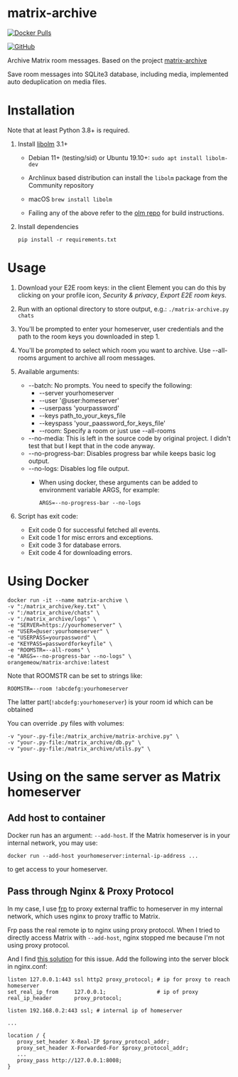 # matrix-archive

[![Docker Pulls](https://img.shields.io/docker/pulls/orangemeow/matrix-archive.svg)](https://hub.docker.com/r/orangemeow/matrix-archive)

[![GitHub](https://img.shields.io/static/v1?style=for-the-badge&message=GitHub&color=181717&logo=GitHub&logoColor=FFFFFF&label=)](https://github.com/MeowOrange/matrix-archive)

Archive Matrix room messages. Based on the project [matrix-archive](https://github.com/russelldavies/matrix-archive)

Save room messages into SQLite3 database, including media, implemented auto deduplication on media files.

# Installation

Note that at least Python 3.8+ is required.

1. Install [libolm](https://gitlab.matrix.org/matrix-org/olm) 3.1+

    - Debian 11+ (testing/sid) or Ubuntu 19.10+: `sudo apt install libolm-dev`

    - Archlinux based distribution can install the `libolm` package from the Community repository

    - macOS `brew install libolm`

    - Failing any of the above refer to the [olm
      repo](https://gitlab.matrix.org/matrix-org/olm) for build instructions.

2. Install dependencies
    ```
    pip install -r requirements.txt
    ```

# Usage

1. Download your E2E room keys: in the client Element you can do this by
   clicking on your profile icon, _Security & privacy_, _Export E2E room keys_.

2. Run with an optional directory to store output, e.g.: `./matrix-archive.py chats`

3. You'll be prompted to enter your homeserver, user credentials and the path
   to the room keys you downloaded in step 1.

4. You'll be prompted to select which room you want to archive. Use --all-rooms argument to archive all room messages.

5. Available arguments:

   * --batch: No prompts. You need to specify the following:
      * --server yourhomeserver
      * --user '@user:homeserver'
      * --userpass 'yourpassword'
      * --keys path_to_your_keys_file
      * --keyspass 'your_paassword_for_keys_file'
      * --room: Specify a room or just use --all-rooms
   * --no-media: This is left in the source code by original project. I didn't test that but I kept that in the code anyway.
   * --no-progress-bar: Disables progress bar while keeps basic log output.
   * --no-logs: Disables log file output.
     * When using docker, these arguments can be added to environment variable ARGS, for example:

        ```
        ARGS=--no-progress-bar --no-logs
        ```
6. Script has exit code:
    * Exit code 0 for successful fetched all events.
    * Exit code 1 for misc errors and exceptions.
    * Exit code 3 for database errors.
    * Exit code 4 for downloading errors.

# Using Docker

```
docker run -it --name matrix-archive \
-v ":/matrix_archive/key.txt" \
-v ":/matrix_archive/chats" \
-v ":/matrix_archive/logs" \
-e "SERVER=https://yourhomeserver" \
-e "USER=@user:yourhomeserver" \
-e "USERPASS=yourpassword" \
-e "KEYPASS=passwordforkeyfile" \
-e "ROOMSTR=--all-rooms" \
-e "ARGS=--no-progress-bar --no-logs" \
orangemeow/matrix-archive:latest
```

Note that ROOMSTR can be set to strings like:
```
ROOMSTR=--room !abcdefg:yourhomeserver
```
The latter part(```!abcdefg:yourhomeserver```) is your room id which can be obtained

You can override .py files with volumes:
```
-v "your-.py-file:/matrix_archive/matrix-archive.py" \
-v "your-.py-file:/matrix_archive/db.py" \
-v "your-.py-file:/matrix_archive/utils.py" \
```

# Using on the same server as Matrix homeserver

## Add host to container

Docker run has an argument: ```--add-host```. If the Matrix homeserver is in your internal network, you may use:
```
docker run --add-host yourhomeserver:internal-ip-address ...
```
to get access to your homeserver.

## Pass through Nginx & Proxy Protocol

In my case, I use [frp](https://github.com/fatedier/frp) to proxy external traffic to homeserver in my internal network, which uses nginx to proxy traffic to Matrix. 

Frp pass the real remote ip to nginx using proxy protocol. When I tried to directly access Matrix with ```--add-host```, nginx stopped me because I'm not using proxy protocol.

And I find [this solution](https://serverfault.com/questions/958608/is-it-possible-to-configure-nginx-to-accept-requests-both-with-and-without-proxy) for this issue. Add the following into the server block in nginx.conf:

```
listen 127.0.0.1:443 ssl http2 proxy_protocol; # ip for proxy to reach homeserver
set_real_ip_from     127.0.0.1;                # ip of proxy
real_ip_header       proxy_protocol;

listen 192.168.0.2:443 ssl; # internal ip of homeserver

...

location / {
   proxy_set_header X-Real-IP $proxy_protocol_addr;
   proxy_set_header X-Forwarded-For $proxy_protocol_addr;
   ...
   proxy_pass http://127.0.0.1:8008;
}
```
